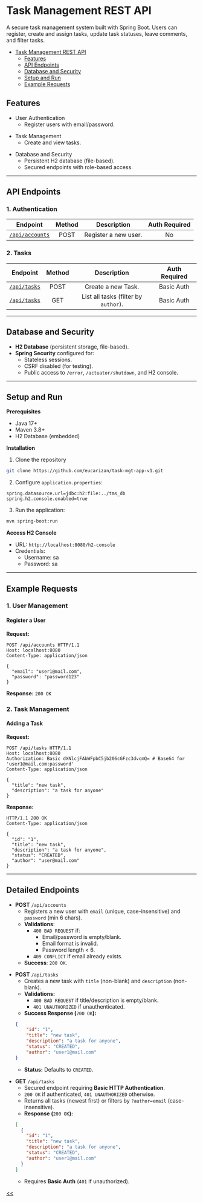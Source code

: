 # Task Management REST API

A secure task management system built with Spring Boot. Users can register, create and assign tasks, update task statuses, leave comments, and filter tasks.

- [Task Management REST API](#task-management-rest-api)
  - [Features](#features)
  - [API Endpoints](#api-endpoints)
  - [Database and Security](#database-and-security)
  - [Setup and Run](#setup-and-run)
  - [Example Requests](#example-requests)
  <!--
  - [Future Roadmap](#future-roadmap)
  -->

## Features
- User Authentication
  - Register users with email/password.
<!--
  - JWT-based authentication.
  - Basic Auth backward compatibility.
-->

- Task Management
  - Create and view tasks.
<!--
  - Create, view, and filter tasks.
  - Assign tasks to users.
  - Update task status (`CREATED`, `IN_PROGRESS`, `COMPLETED`).
-->

<!--
- Comments
  - Add comments to tasks.
  - View comment history (sorted newest first).
  - Track comment counts per tasks.
-->

- Database and Security
  - Persistent H2 database (file-based).
  - Secured endpoints with role-based access.

---

## API Endpoints
### 1. Authentication
Endpoint|Method|Description|Auth Required
:-:|:-:|:-:|:-:
[`/api/accounts`](#post-apiaccounts)|POST|Register a new user.|No
<!--
[`/api/auth/token`](#post-apiauthtoken)|POST|Get JWT token (Basic Auth).|Basic Auth
--->

### 2. Tasks
Endpoint|Method|Description|Auth Required
:-:|:-:|:-:|:-:
[`/api/tasks`](#post-apitasks)|POST|Create a new Task.|Basic Auth
[`/api/tasks`](#get-apitasks)|GET|List all tasks (filter by `author`).|Basic Auth
<!--
`/api/tasks`|POST|Create a new task.|JWT/Basic Auth
[`/api/tasks`](#get-apitasks)|GET|List all tasks (filter by `author` / `assignee`).|JWT/Basic Auth
`/api/tasks/{taskId}/assign`|PUT|Assign/unassign a task.|Task Author
`/api/tasks/{taskId}/status`|PUT|Update task status.|Author/Assignee
--->

<!--
### 3. Comments
Endpoint|Method|Description|Auth Required
:-:|:-:|:-:|:-:
`/api/tasks/{taskId}/comments`|POST|Add a comment to a task.|JWT/Basic Auth
`/api/tasks/{taskId}/comments`|GET|List all comments for a task.|JWT/Basic Auth
--->

---

## Database and Security

- **H2 Database** (persistent storage, file-based).
- **Spring Security** configured for:
  - Stateless sessions.
  - CSRF disabled (for testing).
  - Public access to `/error`, `/actuator/shutdown`, and H2 console.

---

## Setup and Run
**Prerequisites**
- Java 17+
- Maven 3.8+
- H2 Database (embedded)

**Installation**
1. Clone the repository
```sh
git clone https://github.com/eucarizan/task-mgt-app-v1.git
```

2. Configure `application.properties`:
```properties
spring.datasource.url=jdbc:h2:file:../tms_db
spring.h2.console.enabled=true
```

3. Run the application:
```sh
mvn spring-boot:run
```

**Access H2 Console**
- URL: `http://localhost:8080/h2-console`
- Credentials:
  - Username: sa
  - Password: sa

---

## Example Requests
### 1. User Management
<!--
### 1. User Registration and Authentication
-->
#### Register a User
**Request:**
```http
POST /api/accounts HTTP/1.1
Host: localhost:8080
Content-Type: application/json

{
  "email": "user1@mail.com",
  "password": "password123"
}
```
**Response:** `200 OK`
<!--
#### Get JWT Token
**Request:**
```http
POST /api/auth/token
Authorization: Basic dXNlcjFAbWFpbC5jb206cGFzc3dvcmQxMjM=
```

**Response:**
```json
{
  "token": "eyJhbGciOiJIUzI1NiIsInR5cCI6IkpXVCJ9..."
}
```
-->

### 2. Task Management
#### Adding a Task
**Request:**
```http
POST /api/tasks HTTP/1.1
Host: localhost:8080
Authorization: Basic dXNlcjFAbWFpbC5jb206cGFzc3dvcmQ= # Base64 for 'user1@mail.com:password'
Content-Type: application/json

{
  "title": "new task",
  "description": "a task for anyone"
}
```

**Response:**
```http
HTTP/1.1 200 OK
Content-Type: application/json

{
  "id": "1",
  "title": "new task",
  "description": "a task for anyone",
  "status": "CREATED",
  "author": "user@mail.com"
}
```


<!--
## Future Roadmap
- File attachments for tasks/comments.
- Due dates and priority levels.
- Email notifications.
- Swagger API documentation.
-->

---

## Detailed Endpoints

<a id="post-apiaccounts"></a>
- **POST** `/api/accounts`
  - Registers a new user with `email` (unique, case-insensitive) and `password` (min 6 chars).
  - **Validations**:
    - `400 BAD REQUEST` if:
      - Email/password is empty/blank.
      - Email format is invalid.
      - Password length < 6.
    - `409 CONFLICT` if email already exists.
  - **Success**: `200 OK`.

<a id="post-apitasks"></a>
- **POST** `/api/tasks`
  - Creates a new task with `title` (non-blank) and `description` (non-blank).
  - **Validations:**
    - `400 BAD REQUEST` if title/description is empty/blank.
    - `401 UNAUTHORIZED` if unauthenticated.
  - **Success Response (**`200 OK`**):**
  ```json
  {
      "id": "1",
      "title": "new task",
      "description": "a task for anyone",
      "status": "CREATED",
      "author": "user1@mail.com"
  }
  ```
  - **Status:** Defaults to `CREATED`.

<a id="get-apitasks"></a>
- **GET** `/api/tasks`
  - Secured endpoint requiring **Basic HTTP Authentication**.
  - `200 OK` if authenticated, `401 UNAUTHORIZED` otherwise.
  - Returns all tasks (newest first) or filters by `?author=email` (case-insensitive).
  - **Response (**`200 OK`**):**
  ```json
  [
    {
      "id": "1",
      "title": "new task",
      "description": "a task for anyone",
      "status": "CREATED",
      "author": "user1@mail.com"
    }
  ]
  ```
  - Requires **Basic Auth** (`401` if unauthorized).

<!--
<a id="put-apitasks-assign"></a>
- **PUT** `/api/tasks/{taskId}/assign`
  - Assigns/unassigns a task to a user (author-only).
  - **Requests:**
  ```json
  { "assignee": "user2@mail.com"} // or "none" to unassign
  ```
  - **Responses:**
    - `200 OK`: Success (returns updated task).
    - `400 BAD REQUEST`: Invalid email/format.
    - `403 FORBIDDEN`: Caller is not the author.
    - `404 NOT FOUND`: Task/asignee not found.
-->

<!--
<a id="put-apitasks-status"></a>
- **PUT** `/api/tasks/{taskId}/status`
  - Updates status (author or assignee only).
  - **Valid Statuses**: `CREATED`, `IN_PROGRESS`, `COMPLETED`.
  - **Responses:**
    - `200 OK`: Success.
    - `400 BAD REQUEST`: Invalid status.
    - `403 FORBIDDEN`: Caller is not the author nor assignee.
    - `404 NOT FOUND`: Task not found.
-->

<!--
<a id="post-apiauthtoken"></a>
- **POST** `/api/auth/token`
  - Authenticates users via **Basic Auth** and returns a JWT token.
  - **Response (**`200 OK`**):**
  ```json
  { "token": "eyJhbGci0iJ..." }
  ```
  - **Validations:**
    - `401 UNAUTHORIZED` for invalid credentials.
-->

[<<](https://github.com/eucarizan/hs-java-backend/blob/main/README.md)
<!--
:%s/\(Sample \(Input\|Output\) \d:\)\n\(.*\)/```\r\r**\1**\r```\3/gc

### 0: 
<details>
<summary></summary>

#### 0.1 description

#### 0.2 objectives

#### 0.3 examples

</details>

-->

